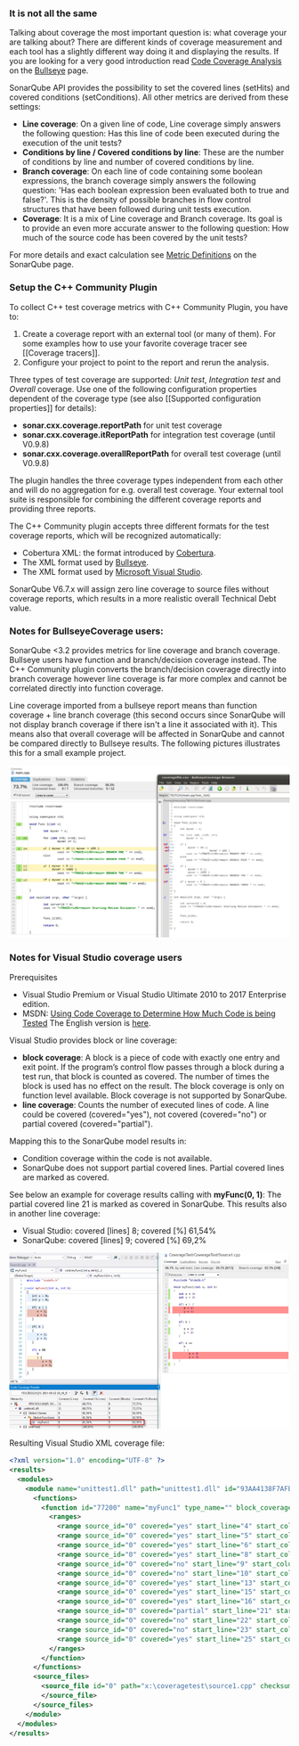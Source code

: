 ### It is not all the same

Talking about coverage the most important question is: what coverage your are talking about? There are different kinds of coverage measurement and each tool has a slightly different way doing it and displaying the results. If you are looking for a very good introduction read [Code Coverage Analysis](http://www.bullseye.com/coverage.html) on the [Bullseye](http://www.bullseye.com) page.

SonarQube API provides the possibility to set the covered lines (setHits) and covered conditions (setConditions). All other metrics are derived from these settings:

* __Line coverage__: On a given line of code, Line coverage simply answers the following question: Has this line of code been executed during the execution of the unit tests?
* __Conditions by line / Covered conditions by line__: These are the number of conditions by line and number of covered conditions by line.
* __Branch coverage__: On each line of code containing some boolean expressions, the branch coverage simply answers the following question: 'Has each boolean expression been evaluated both to true and false?'. This is the density of possible branches in flow control structures that have been followed during unit tests execution.
* __Coverage__: It is a mix of Line coverage and Branch coverage. Its goal is to provide an even more accurate answer to the following question: How much of the source code has been covered by the unit tests?

For more details and exact calculation see [Metric Definitions](http://docs.codehaus.org/display/SONAR/Metric+definitions#Metricdefinitions-Tests) on the SonarQube page.

### Setup the C++ Community Plugin

To collect C++ test coverage metrics with C++ Community Plugin, you have to:

1. Create a coverage report with an external tool (or many of them). For some examples how to use your favorite coverage tracer see [[Coverage tracers]].
2. Configure your project to point to the report and rerun the analysis.

Three types of test coverage are supported:  _Unit test_, _Integration test_ and _Overall_ coverage. Use one of the following configuration properties dependent of the coverage type (see also [[Supported configuration properties]] for details):

* **sonar.cxx.coverage.reportPath** for unit test coverage
* **sonar.cxx.coverage.itReportPath** for integration test coverage (until V0.9.8)
* **sonar.cxx.coverage.overallReportPath** for overall test coverage (until V0.9.8)

The plugin handles the three coverage types independent from each other and will do no aggregation for e.g. overall test coverage. Your external tool suite is responsible for combining the different coverage reports and providing three reports.

The C++ Community plugin accepts three different formats for the test coverage reports, which will be recognized automatically:

* Cobertura XML: the format introduced by [Cobertura](http://cobertura.github.io/cobertura/).
* The XML format used by [Bullseye](http://www.bullseye.com/).
* The XML format used by [Microsoft Visual Studio](http://msdn.microsoft.com/de-de/library/dd537628.aspx).

SonarQube V6.7.x will assign zero line coverage to source files without coverage reports, which results in a more realistic overall Technical Debt value. 

### Notes for BullseyeCoverage users:
SonarQube <3.2 provides metrics for line coverage and branch coverage. Bullseye users have function and branch/decision coverage instead. The C++ Community plugin converts the branch/decision coverage directly into branch coverage however line coverage is far more complex and cannot be correlated directly into function coverage.

Line coverage imported from a bullseye report means than function coverage + line branch coverage (this second occurs since SonarQube will not display branch coverage if there isn't a line it associated with it). This means also that overall coverage will be affected in SonarQube and cannot be compared directly to Bullseye results. The following pictures illustrates this for a small example project.

![Coverage visualisation for Bullseye users](images/CovBrowser.png)

### Notes for Visual Studio coverage users

Prerequisites
* Visual Studio Premium or Visual Studio Ultimate 2010 to 2017 Enterprise edition.
* MSDN: [Using Code Coverage to Determine How Much Code is being Tested](http://msdn.microsoft.com/de-de/library/dd537628.aspx) The English version is [here](https://docs.microsoft.com/en-us/visualstudio/test/using-code-coverage-to-determine-how-much-code-is-being-tested).

Visual Studio provides block or line coverage:
* __block coverage__:  A block is a piece of code with exactly one entry and exit point. If the program’s control flow passes through a block during a test run, that block is counted as covered. The number of times the block is used has no effect on the result. The block coverage is only on function level available. Block coverage is not supported by SonarQube.
* __line coverage__: Counts the number of executed lines of code. A line could be covered (covered="yes"), not covered (covered="no") or partial covered (covered="partial").

Mapping this to the SonarQube model results in:
* Condition coverage within the code is not available.
* SonarQube does not support partial covered lines. Partial covered lines are marked as covered.

See below an example for coverage results calling with **myFunc(0, 1)**:
The partial covered line 21 is marked as covered in SonarQube. This results also in another line coverage:
* Visual Studio: covered [lines] 8; covered [%] 61,54%
* SonarQube: covered [lines] 9; covered [%] 69,2%

![Coverage visualization for Visual Studio users](images/VisualStudioCoverage.png)

Resulting Visual Studio XML coverage file:

```XML
<?xml version="1.0" encoding="UTF-8" ?>
<results>
  <modules>
    <module name="unittest1.dll" path="unittest1.dll" id="93AA4138F7AFB24C91DC9614B700B83C07000000" block_coverage="72.73" line_coverage="68.75" blocks_covered="8" blocks_not_covered="3" lines_covered="11" lines_partially_covered="1" lines_not_covered="4">
      <functions>
        <function id="77200" name="myFunc1" type_name="" block_coverage="62.50" line_coverage="61.54" blocks_covered="5" blocks_not_covered="3" lines_covered="8" lines_partially_covered="1" lines_not_covered="4">
          <ranges>
            <range source_id="0" covered="yes" start_line="4" start_column="0" end_line="4" end_column="0" />
            <range source_id="0" covered="yes" start_line="5" start_column="0" end_line="5" end_column="0" />
            <range source_id="0" covered="yes" start_line="6" start_column="0" end_line="6" end_column="0" />
            <range source_id="0" covered="yes" start_line="8" start_column="0" end_line="8" end_column="0" />
            <range source_id="0" covered="no" start_line="9" start_column="0" end_line="9" end_column="0" />
            <range source_id="0" covered="no" start_line="10" start_column="0" end_line="10" end_column="0" />
            <range source_id="0" covered="yes" start_line="13" start_column="0" end_line="13" end_column="0" />
            <range source_id="0" covered="yes" start_line="15" start_column="0" end_line="15" end_column="0" />
            <range source_id="0" covered="yes" start_line="16" start_column="0" end_line="16" end_column="0" />
            <range source_id="0" covered="partial" start_line="21" start_column="0" end_line="21" end_column="0" />
            <range source_id="0" covered="no" start_line="22" start_column="0" end_line="22" end_column="0" />
            <range source_id="0" covered="no" start_line="23" start_column="0" end_line="23" end_column="0" />
            <range source_id="0" covered="yes" start_line="25" start_column="0" end_line="25" end_column="0" />
          </ranges>
        </function>
      </functions>
      <source_files>
        <source_file id="0" path="x:\coveragetest\source1.cpp" checksum_type="MD5" checksum="8A4EC27BE0FE2BCE77401F836581836D">
        </source_file>
      </source_files>
    </module>
  </modules>
</results>
```
